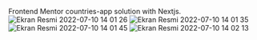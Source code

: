 Frontend Mentor countries-app solution with Nextjs.
![Ekran Resmi 2022-07-10 14 01 26](https://user-images.githubusercontent.com/98381051/178142167-1d96e63c-7f0f-4942-8e1e-a53d85c2b2b3.png)
![Ekran Resmi 2022-07-10 14 01 35](https://user-images.githubusercontent.com/98381051/178142171-cf99d597-3f87-4b0b-9b4a-e5b551c1530f.png)
![Ekran Resmi 2022-07-10 14 01 45](https://user-images.githubusercontent.com/98381051/178142172-36cb9f60-0fe2-4a81-9db9-32e271210e42.png)
![Ekran Resmi 2022-07-10 14 02 13](https://user-images.githubusercontent.com/98381051/178142173-f1775f70-e053-45a3-b8df-bfd3f2d1953b.png)
